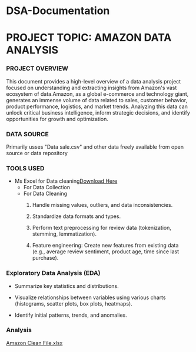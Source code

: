 # DSA-Documentation
# PROJECT TOPIC: AMAZON DATA ANALYSIS
### PROJECT OVERVIEW
This document provides a high-level overview of a data analysis project focused on understanding and extracting insights from Amazon's vast ecosystem of data.Amazon, as a global e-commerce and technology giant, generates an immense volume of data related to sales, customer behavior, product performance, logistics, and market trends. Analyzing this data can unlock critical business intelligence, inform strategic decisions, and identify opportunities for growth and optimization.

### DATA SOURCE
Primarily usses "Data sale.csv" and other data freely available from open source or data repository

### TOOLS USED
- Ms Excel for Data cleaning[Download Here](https://www.kaggle.com/datasets/karkavelrajaj/amazon-sales-dataset)
  - For Data Collection
  - For Data Cleaning
      1. Handle missing values, outliers, and data inconsistencies.

      2. Standardize data formats and types.

      3. Perform text preprocessing for review data (tokenization, stemming, lemmatization).

      4. Feature engineering: Create new features from existing data (e.g., average review sentiment, product age, time since last purchase).

### Exploratory Data Analysis (EDA)

- Summarize key statistics and distributions.

- Visualize relationships between variables using various charts (histograms, scatter plots, box plots, heatmaps).

- Identify initial patterns, trends, and anomalies.

###


### Analysis


[Amazon Clean File.xlsx](https://github.com/user-attachments/files/21093683/Amazon.Clean.File.xlsx)
